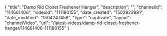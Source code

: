 {
    "title": "Damp Rid Closet Freshener Hanger",
    "description": "",
    "channelid": "114661406",
    "videoid": "111180155",
    "date_created": "1502923991",
    "date_modified": "1504247458",
    "type": "captivate",
    "layout": "channelVideo",
    "url": "\/latest-videos\/damp-rid-closet-freshener-hanger\/114661406-111180155"
}